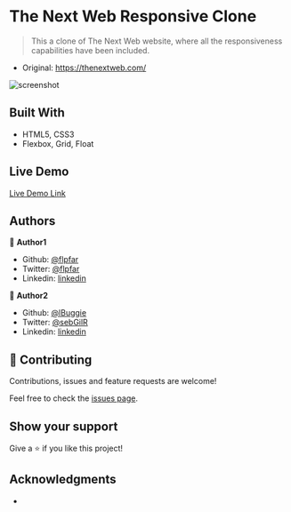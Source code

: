 # The Next Web Responsive Clone

> This a clone of The Next Web website, where all the responsiveness capabilities have been included.

- Original: https://thenextweb.com/

![screenshot](images/youtube-clone.png)

## Built With

- HTML5, CSS3
- Flexbox, Grid, Float

## Live Demo

[Live Demo Link](https://flpfar.github.io/youtube-clone/)

## Authors

👤 **Author1**

- Github: [@flpfar](https://github.com/flpfar)
- Twitter: [@flpfar](https://twitter.com/flpfar)
- Linkedin: [linkedin](https://www.linkedin.com/in/felipe-augusto-rosa-7b96a4b1)

👤 **Author2**

- Github: [@lBuggie](https://github.com/githubhandle)
- Twitter: [@sebGilR](https://twitter.com/sebGilR)
- Linkedin: [linkedin](https://www.linkedin.com/in/sebasti%C3%A1n-gil-rodr%C3%ADguez-9b776073/)

## 🤝 Contributing

Contributions, issues and feature requests are welcome!

Feel free to check the [issues page](issues/).

## Show your support

Give a ⭐️ if you like this project!

## Acknowledgments

-
